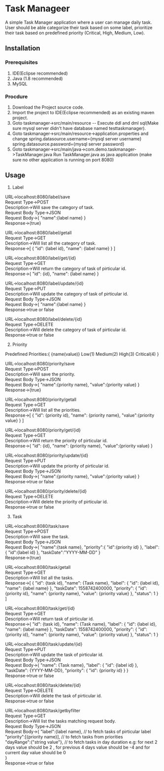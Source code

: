 # Task Manageer

A simple Task Manager application where a user can manage daily task. User should be able
categorize their task based on some label, prioritize their task based on predefined priority (Critical, High,
Medium, Low).

## Installation

### Prerequisites
1) IDE(Eclipse recommended)
2) Java (1.8 recommended)
3) MySQL

### Procdure
1) Download the Project source code.
2) Import the project to IDE(Eclipse recommended) as an existing maven project.
3) Goto taskmanager->src/main/resource -- Execute ddl and dml sql(Make sure mysql server didn't have database named testtaskmanager).
4) Goto taskmanager->src/main/resource->application.properties and change spring.datasource.username={mysql server username} spring.datasource.password={mysql server password}
5) Goto taskmanager->src/main/java->com.demo.taskmanager->TaskManager.java
	Run TaskManager.java as java application (make sure no other application is running on port 8080)


## Usage

1) Label

URL->localhost:8080/label/save   
Request Type->POST   
Description->Will save the category of task.   
Request Body Type->JSON   
Request Body->{
"name":{label name}
}   
Response->{true}   

URL->localhost:8080/label/getall   
Request Type->GET   
Description->Will list all the category of task.   
Response->[
{
"id": {label id},
"name": {label name}
}
]   

URL->localhost:8080/label/get/{id}   
Request Type->GET   
Description->Will return the category of task of pirticular id.   
Response->{
"id": {id},
"name": {label name}
}   

URL->localhost:8080/label/update/{id}   
Request Type->PUT   
Description->Will update the category of task of pirticular id.   
Request Body Type->JSON   
Request Body->{
"name":{label name}
}   
Response->true or false   


URL->localhost:8080/label/delete/{id}   
Request Type->DELETE   
Description->Will delete the category of task of pirticular id.    
Response->true or false   

2) Priority

Predefined Priorities:{
{name(value)}
Low(1)
Medium(2)
High(3)
Critical(4)
}   

URL->localhost:8080/priority/save   
Request Type->POST   
Description->Will save the priority.   
Request Body Type->JSON   
Request Body->{
"name":{priority name},
"value":{priority value}
}   
Response->{true}    

URL->localhost:8080/priority/getall   
Request Type->GET   
Description->Will list all the priorities.   
Response->[
{
"id": {priority id},
"name": {priority name},
"value":{priority value}
}
]    

URL->localhost:8080/priority/get/{id}   
Request Type->GET   
Description->Will return the priority of pirticular id.   
Response->{
"id": {id},
"name": {priority name},
"value":{priority value}
}   

URL->localhost:8080/priority/update/{id}   
Request Type->PUT   
Description->Will update the priority of pirticular id.   
Request Body Type->JSON   
Request Body->{
"name":{priority name},
"value":{priority value}
}   
Response->true or false   


URL->localhost:8080/priority/delete/{id}   
Request Type->DELETE   
Description->Will delete the priority of pirticular id.   
Response->true or false   

3) Task

URL->localhost:8080/task/save   
Request Type->POST   
Description->Will save the task.   
Request Body Type->JSON   
Request Body->{
"name":{task name},
"priority":{
"id":{priority id}
},
"label":{
"id":{label id}
},
"taskDate":"YYYY-MM-DD"
}   
Response->{true}   

URL->localhost:8080/task/getall   
Request Type->GET   
Description->Will list all the tasks.    
Response->[
{
"id": {task id},
"name": {Task name},
				"label": {
					"id": {label id},
					"name": {label name}
				},
				"taskDate": 1558742400000,
				"priority": {
					"id": {priority id},
					"name": {priority name},
					"value": {priority value}
				},
				"status": 1
			}
		]   

URL->localhost:8080/task/get/{id}   
Request Type->GET   
Description->Will return task of pirticular id.   
Response->{
				"id": {task id},
				"name": {Task name},
				"label": {
					"id": {label id},
					"name": {label name}
				},
				"taskDate": 1558742400000,
				"priority": {
					"id": {priority id},
					"name": {priority name},
					"value": {priority value}
				},
				"status": 1
			}   
		
URL->localhost:8080/task/update/{id}   
Request Type->PUT   
Description->Will update the task of pirticular id.   
Request Body Type->JSON   
Request Body->{
				"name": {Task name},
				"label": {
					"id": {label id}
				},
				"taskDate": {YYYY-MM-DD},
				"priority": {
					"id": {priority id}
				}
			}   
Response->true or false   


URL->localhost:8080/task/delete/{id}   
Request Type->DELETE   
Description->Will delete the task of pirticular id.   
Response->true or false   

URL->localhost:8080/task/getbyfilter   
Request Type->GET   
Description->Will list the tasks matching request body.   
Request Body Type->JSON   
Request Body->{
				"label":{label name}, // to fetch tasks of pirticular label   
				"priority":[{priority name}], // to fetch tasks from priorities   
				"dayRange":{"string value"}, // to fetch tasks in day duration e.g: for next 2 days value should be 2 , for previous 4 days value should be -4 and for current day value should be 0   
			}   
Response->true or false   
